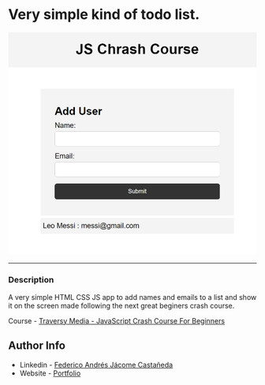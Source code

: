 # Very simple kind of todo list.

![Project Image](./main_img.png)

---

### Description
A very simple HTML CSS JS app to add names and emails to a list and show it on the screen made following the next great beginers crash course.

Course - [Traversy Media - JavaScript Crash Course For Beginners](https://www.youtube.com/watch?v=hdI2bqOjy3c&ab_channel=TraversyMedia)



## Author Info

- Linkedin - [Federico Andrés Jácome Castañeda](https://www.linkedin.com/in/federicojacome/)
- Website - [Portfolio](http://fedeandresdeveloper.online/)
